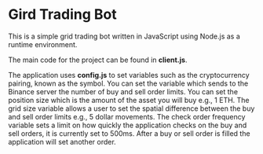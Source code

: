# Gird Trading Bot

This is a simple grid trading bot written in JavaScript using Node.js as a runtime environment. 

The main code for the project can be found in **client.js**.

The application uses **config.js** to set variables such as the cryptocurrency pairing, known as the symbol. You can set the variable which sends to the Binance server the number of buy and sell order limits. You can set the position size which is the amount of the asset you will buy e.g., 1 ETH. The grid size variable allows a user to set the spatial difference between the buy and sell order limits e.g., 5 dollar movements. The check order frequency variable sets a limit on how quickly the application checks on the buy and sell orders, it is currently set to 500ms. After a buy or sell order is filled the application will set another order.